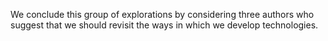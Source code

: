 We conclude this group of explorations by considering three authors
who suggest that we should revisit the ways in which we develop
technologies.
